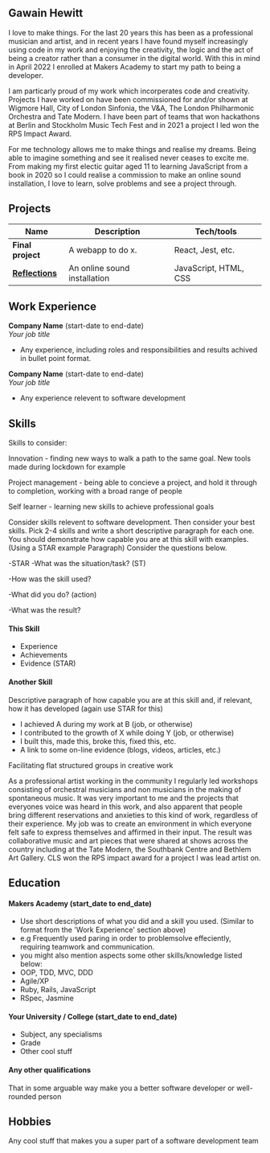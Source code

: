 ## Gawain Hewitt

I love to make things. For the last 20 years this has been as a professional musician and artist, and in recent years I have found myself increasingly using code in my work and enjoying the creativity, the logic and the act of being a creator rather than a consumer in the digital world. With this in mind in April 2022 I enrolled at Makers Academy to start my path to being a developer.

I am particarly proud of my work which incorperates code and creativity. Projects I have worked on have been commissioned for and/or shown at Wigmore Hall, City of London Sinfonia, the V&A, The London Philharmonic Orchestra and Tate Modern. I have been part of teams that won hackathons at Berlin and Stockholm Music Tech Fest and in 2021 a project I led won the RPS Impact Award.

For me technology allows me to make things and realise my dreams. Being able to imagine something and see it realised never ceases to excite me. From making my first electic guitar aged 11 to learning JavaScript from a book in 2020 so I could realise a commission to make an online sound installation, I love to learn, solve problems and see a project through.

## Projects

| Name                         | Description       | Tech/tools        |
| ---------------------------- | ----------------- | ----------------- |
| **Final project**            | A webapp to do x. | React, Jest, etc. |
| **[Reflections](https://github.com/gawainhewitt/reflections)** | An online sound installation | JavaScript, HTML, CSS             |

## Work Experience

**Company Name** (start-date to end-date)  
_Your job title_

- Any experience, including roles and responsibilities and results achived in bullet point format.

**Company Name** (start-date to end-date)  
_Your job title_

- Any experience relevent to software development

## Skills

Skills to consider:


Innovation - finding new ways to walk a path to the same goal. New tools made during lockdown for example

Project management - being able to concieve a project, and hold it through to completion, working with a broad range of people

Self learner - learning new skills to achieve professional goals



Consider skills relevent to software development. Then consider your best skills. Pick 2-4 skills and write a short descriptive paragraph for each one. You should demonstrate how capable you are at this skill with examples.
(Using a STAR example Paragraph) Consider the questions below.

-STAR
-What was the situation/task? (ST)

-How was the skill used?

-What did you do? (action)

-What was the result?


#### This Skill

- Experience
- Achievements
- Evidence (STAR)

#### Another Skill

Descriptive paragraph of how capable you are at this skill and, if relevant, how it has developed (again use STAR for this)

- I achieved A during my work at B (job, or otherwise)
- I contributed to the growth of X while doing Y (job, or otherwise)
- I built this, made this, broke this, fixed this, etc.
- A link to some on-line evidence (blogs, videos, articles, etc.)

Facilitating flat structured groups in creative work

As a professional artist working in the community I regularly led workshops consisting of orchestral musicians and non musicians in the making of 
spontaneous music. It was very important to me and the projects that everyones voice was heard in this work, and also apparent that people
bring different reservations and anxieties to this kind of work, regardless of their experience. My job was to create an environment in which
everyone felt safe to express themselves and affirmed in their input. The result was collaborative music and art pieces that were shared 
at shows across the country including at the Tate Modern, the Southbank Centre and Bethlem Art Gallery. CLS won the RPS impact award for 
a project I was lead artist on. 

## Education

#### Makers Academy (start_date to end_date)
- Use short descriptions of what you did and a skill you used. (Similar to format from the 'Work Experience' section above)
- e.g Frequently used paring in order to problemsolve effeciently, requiring teamwork and communication.
- you might also mention aspects some other skills/knowledge listed below: 
- OOP, TDD, MVC, DDD
- Agile/XP
- Ruby, Rails, JavaScript
- RSpec, Jasmine

#### Your University / College (start_date to end_date)

- Subject, any specialisms
- Grade
- Other cool stuff

#### Any other qualifications

That in some arguable way make you a better software developer or well-rounded person

## Hobbies

Any cool stuff that makes you a super part of a software development team
